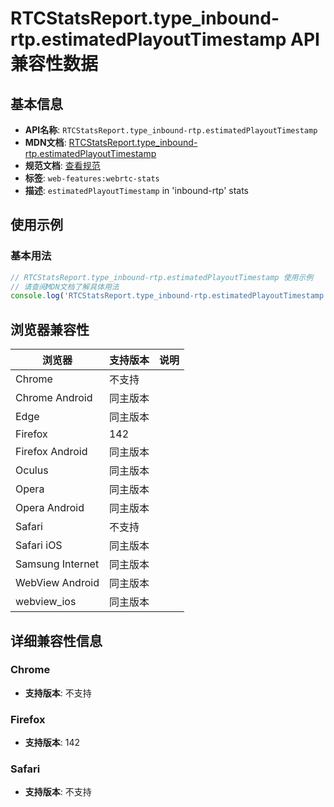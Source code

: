 # RTCStatsReport.type_inbound-rtp.estimatedPlayoutTimestamp API 兼容性数据

## 基本信息

- **API名称**: `RTCStatsReport.type_inbound-rtp.estimatedPlayoutTimestamp`
- **MDN文档**: [RTCStatsReport.type_inbound-rtp.estimatedPlayoutTimestamp](https://developer.mozilla.org/docs/Web/API/RTCInboundRtpStreamStats/estimatedPlayoutTimestamp)
- **规范文档**: [查看规范](https://w3c.github.io/webrtc-stats/#dom-rtcinboundrtpstreamstats-estimatedplayouttimestamp)
- **标签**: `web-features:webrtc-stats`
- **描述**: `estimatedPlayoutTimestamp` in 'inbound-rtp' stats

## 使用示例

### 基本用法

```javascript
// RTCStatsReport.type_inbound-rtp.estimatedPlayoutTimestamp 使用示例
// 请查阅MDN文档了解具体用法
console.log('RTCStatsReport.type_inbound-rtp.estimatedPlayoutTimestamp API');
```

## 浏览器兼容性

| 浏览器 | 支持版本 | 说明 |
|--------|----------|------|
| Chrome | 不支持 |  |
| Chrome Android | 同主版本 |  |
| Edge | 同主版本 |  |
| Firefox | 142 |  |
| Firefox Android | 同主版本 |  |
| Oculus | 同主版本 |  |
| Opera | 同主版本 |  |
| Opera Android | 同主版本 |  |
| Safari | 不支持 |  |
| Safari iOS | 同主版本 |  |
| Samsung Internet | 同主版本 |  |
| WebView Android | 同主版本 |  |
| webview_ios | 同主版本 |  |

## 详细兼容性信息

### Chrome

- **支持版本**: 不支持

### Firefox

- **支持版本**: 142

### Safari

- **支持版本**: 不支持

